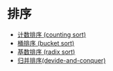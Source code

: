 # 排序


- [计数排序 (counting sort)](./counting_sort.ipynb)
- [桶排序 (bucket sort)](./bucket_sort.ipynb)
- [基数排序 (radix sort)](./radix_sort.ipynb)
- [归并排序(devide-and-conquer)](./devide-and-conquer.ipynb)